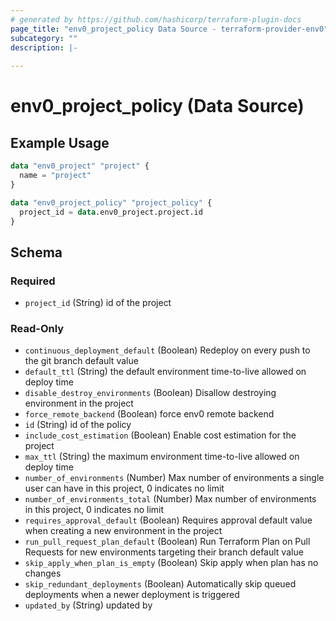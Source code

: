 ```yaml
---
# generated by https://github.com/hashicorp/terraform-plugin-docs
page_title: "env0_project_policy Data Source - terraform-provider-env0"
subcategory: ""
description: |-
  
---
```


# env0_project_policy (Data Source)



## Example Usage

```terraform
data "env0_project" "project" {
  name = "project"
}

data "env0_project_policy" "project_policy" {
  project_id = data.env0_project.project.id
}
```

<!-- schema generated by tfplugindocs -->
## Schema

### Required

- `project_id` (String) id of the project

### Read-Only

- `continuous_deployment_default` (Boolean) Redeploy on every push to the git branch default value
- `default_ttl` (String) the default environment time-to-live allowed on deploy time
- `disable_destroy_environments` (Boolean) Disallow destroying environment in the project
- `force_remote_backend` (Boolean) force env0 remote backend
- `id` (String) id of the policy
- `include_cost_estimation` (Boolean) Enable cost estimation for the project
- `max_ttl` (String) the maximum environment time-to-live allowed on deploy time
- `number_of_environments` (Number) Max number of environments a single user can have in this project, 0 indicates no limit
- `number_of_environments_total` (Number) Max number of environments in this project, 0 indicates no limit
- `requires_approval_default` (Boolean) Requires approval default value when creating a new environment in the project
- `run_pull_request_plan_default` (Boolean) Run Terraform Plan on Pull Requests for new environments targeting their branch default value
- `skip_apply_when_plan_is_empty` (Boolean) Skip apply when plan has no changes
- `skip_redundant_deployments` (Boolean) Automatically skip queued deployments when a newer deployment is triggered
- `updated_by` (String) updated by
